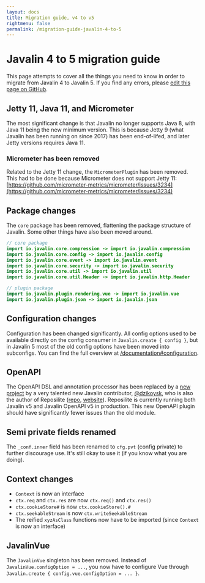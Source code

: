 ```yaml
---
layout: docs
title: Migration guide, v4 to v5
rightmenu: false
permalink: /migration-guide-javalin-4-to-5
---
```


<h1 class="no-margin-top">Javalin 4 to 5 migration guide</h1>
This page attempts to cover all the things you need to know in order to migrate from Javalin 4 to Javalin 5.
If you find any errors, please <a href="{{site.repourl}}/blob/master/{{page.path}}">edit this page on GitHub</a>.

## Jetty 11, Java 11, and Micrometer
The most significant change is that Javalin no longer supports Java 8, with Java 11 being the new minimum version.
This is because Jetty 9 (what Javalin has been running on since 2017) has been end-of-lifed, and later Jetty versions
requires Java 11.

### Micrometer has been removed
Related to the Jetty 11 change, the `MicrometerPlugin` has been removed. This had to be done because
Micrometer does not support Jetty 11:
[https://github.com/micrometer-metrics/micrometer/issues/3234](https://github.com/micrometer-metrics/micrometer/issues/3234)

## Package changes
The `core` package has been removed, flattening the package structure of Javalin.
Some other things have also been moved around.

```java
// core package
import io.javalin.core.compression -> import io.javalin.compression
import io.javalin.core.config -> import io.javalin.config
import io.javalin.core.event -> import io.javalin.event
import io.javalin.core.security -> import io.javalin.security
import io.javalin.core.util -> import io.javalin.util
import io.javalin.core.util.Header -> import io.javalin.http.Header

// plugin package
import io.javalin.plugin.rendering.vue -> import io.javalin.vue
import io.javalin.plugin.json -> import io.javalin.json
```

## Configuration changes
Configuration has been changed significantly. All config options used to be available
directly on the config consumer in `Javalin.create { config }`, but in Javalin 5 most
of the old config options have been moved into subconfigs. You can find the full overview at
[/documentation#configuration](/documentation#configuration).

## OpenAPI
The OpenAPI DSL and annotation processor has been replaced by a
[new project](https://github.com/javalin/javalin-openapi) by a very talented
new Javalin contributor, [@dzikoysk](https://github.com/dzikoysk), who is also the author
of Reposilite ([repo](https://github.com/dzikoysk/reposilite), [website](https://reposilite.com/)).
Reposilite is currently running both
Javalin v5 and Javalin OpenAPI v5 in production.
This new OpenAPI plugin should have significantly fewer issues than the old module.

## Semi private fields renamed
The `_conf.inner` field has been renamed to `cfg.pvt` (config private) to
further discourage use. It's still okay to use it (if you know what you are doing).

## Context changes
* `Context` is now an interface
* `ctx.req` and `ctx.res` are now `ctx.req()` and `ctx.res()`
* `ctx.cookieStore#` is now `ctx.cookieStore().#`
* `ctx.seekableStream` is now `ctx.writeSeekableStream`
* The reified `xyzAsClass` functions now have to be imported (since `Context` is now an interface)

## JavalinVue
The `JavalinVue` singleton has been removed. Instead of `JavalinVue.configOption = ...`,
you now have to configure Vue through `Javalin.create { config.vue.configOption = ... }`.
